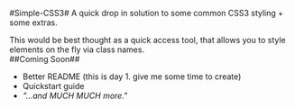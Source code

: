 #Simple-CSS3#
A quick drop in solution to some common CSS3 styling + some extras.  
  
This would be best thought as a quick access tool, that allows you to style elements on the fly via class names.  
##Coming Soon##
* Better README (this is day 1. give me some time to create)
* Quickstart guide
* *"...and MUCH MUCH more."*